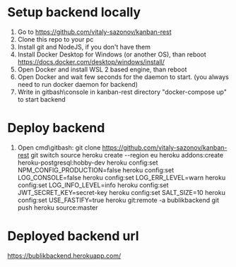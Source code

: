 # Setup backend locally

1. Go to https://github.com/vitaly-sazonov/kanban-rest
2. Clone this repo to your pc
3. Install git and NodeJS, if you don't have them
4. Install Docker Desktop for Windows (or another OS), than reboot
https://docs.docker.com/desktop/windows/install/
5. Open Docker and install WSL 2 based engine, than reboot
6. Open Docker and wait few seconds for the daemon to start. (you always need to run docker daemon for backend)
7. Write in gitbash\console in kanban-rest directory "docker-compose up" to start backend

# Deploy backend
1. Open cmd\gitbash:
git clone https://github.com/vitaly-sazonov/kanban-rest
git switch source
heroku create --region eu
heroku addons:create heroku-postgresql:hobby-dev
heroku config:set NPM_CONFIG_PRODUCTION=false
heroku config:set LOG_CONSOLE=false
heroku config:set LOG_ERR_LEVEL=warn
heroku config:set LOG_INFO_LEVEL=info
heroku config:set JWT_SECRET_KEY=secret-key
heroku config:set SALT_SIZE=10
heroku config:set USE_FASTIFY=true
heroku git:remote -a bublikbackend
git push heroku source:master

# Deployed backend url
https://bublikbackend.herokuapp.com/
